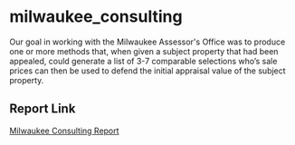 # milwaukee_consulting

Our goal in working with the Milwaukee Assessor's Office was to produce one or more methods that, when given a subject property that had been appealed, could generate a list of 3-7 comparable selections who’s sale prices can then be used to defend the initial appraisal value of the subject property. 

## Report Link
[Milwaukee Consulting Report](https://docs.google.com/document/d/18O1WtuvRIMa-UQsNSEyEuJmoAj5FVB0gZ8M7IXfxzIE/edit?usp=sharing)

